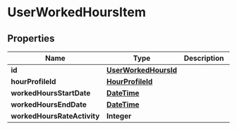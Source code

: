 
# UserWorkedHoursItem

## Properties
Name | Type | Description | Notes
------------ | ------------- | ------------- | -------------
**id** | [**UserWorkedHoursId**](UserWorkedHoursId.md) |  |  [optional]
**hourProfileId** | [**HourProfileId**](HourProfileId.md) |  |  [optional]
**workedHoursStartDate** | [**DateTime**](DateTime.md) |  |  [optional]
**workedHoursEndDate** | [**DateTime**](DateTime.md) |  |  [optional]
**workedHoursRateActivity** | **Integer** |  |  [optional]



